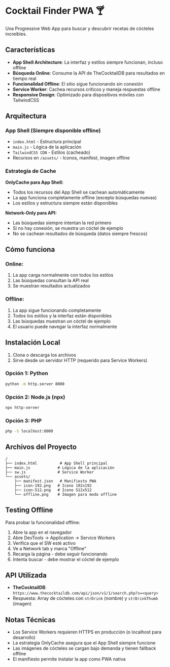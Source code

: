 # Cocktail Finder PWA 🍸

Una Progressive Web App para buscar y descubrir recetas de cócteles increíbles.

## Características

- **App Shell Architecture**: La interfaz y estilos siempre funcionan, incluso offline
- **Búsqueda Online**: Consume la API de TheCocktailDB para resultados en tiempo real
- **Funcionalidad Offline**: El sitio sigue funcionando sin conexión
- **Service Worker**: Cachea recursos críticos y maneja respuestas offline
- **Responsive Design**: Optimizado para dispositivos móviles con TailwindCSS

## Arquitectura

### App Shell (Siempre disponible offline)
- `index.html` - Estructura principal
- `main.js` - Lógica de la aplicación
- `TailwindCSS CDN` - Estilos (cacheado)
- Recursos en `/assets/` - Iconos, manifest, imagen offline

### Estrategia de Cache

**OnlyCache para App Shell:**
- Todos los recursos del App Shell se cachean automáticamente
- La app funciona completamente offline (excepto búsquedas nuevas)
- Los estilos y estructura siempre están disponibles

**Network-Only para API:**
- Las búsquedas siempre intentan la red primero
- Si no hay conexión, se muestra un cóctel de ejemplo
- No se cachean resultados de búsqueda (datos siempre frescos)

## Cómo funciona

### Online:
1. La app carga normalmente con todos los estilos
2. Las búsquedas consultan la API real
3. Se muestran resultados actualizados

### Offline:
1. La app sigue funcionando completamente
2. Todos los estilos y la interfaz están disponibles
3. Las búsquedas muestran un cóctel de ejemplo
4. El usuario puede navegar la interfaz normalmente

## Instalación Local

1. Clona o descarga los archivos
2. Sirve desde un servidor HTTP (requerido para Service Workers)

### Opción 1: Python
```bash
python -m http.server 8000
```

### Opción 2: Node.js (npx)
```bash
npx http-server
```

### Opción 3: PHP
```bash
php -S localhost:8000
```

## Archivos del Proyecto

```
/
├── index.html          # App Shell principal
├── main.js            # Lógica de la aplicación
├── sw.js              # Service Worker
└── assets/
    ├── manifest.json   # Manifiesto PWA
    ├── icon-192.png   # Icono 192x192
    ├── icon-512.png   # Icono 512x512
    └── offline.png    # Imagen para modo offline
```

## Testing Offline

Para probar la funcionalidad offline:

1. Abre la app en el navegador
2. Abre DevTools → Application → Service Workers
3. Verifica que el SW esté activo
4. Ve a Network tab y marca "Offline"
5. Recarga la página - debe seguir funcionando
6. Intenta buscar - debe mostrar el cóctel de ejemplo

## API Utilizada

- **TheCocktailDB**: `https://www.thecocktaildb.com/api/json/v1/1/search.php?s=<query>`
- Respuesta: Array de cócteles con `strDrink` (nombre) y `strDrinkThumb` (imagen)

## Notas Técnicas

- Los Service Workers requieren HTTPS en producción (o localhost para desarrollo)
- La estrategia OnlyCache asegura que el App Shell siempre funcione
- Las imágenes de cócteles se cargan bajo demanda y tienen fallback offline
- El manifiesto permite instalar la app como PWA nativa
